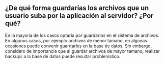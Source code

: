 ## ¿De qué forma guardarías los archivos que un usuario suba por la aplicación al servidor? ¿Por qué?

En la mayoria de los casos optaria por guardarlos en el sistema de archivos.
En algunos casos, por ejemplo archivos de menor tamano, en algunas ocasiones puede convenir
guardarlos en la base de datos.
Sin embargo, considero de importancia que al guardar archivos de mayor tamano, realizar
backups a la base de datos puede resultar problematico.
